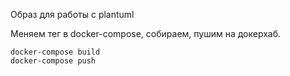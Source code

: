 Образ для работы с plantuml

Меняем тег в docker-compose, собираем, пушим на докерхаб.
```
docker-compose build
docker-compose push
```
